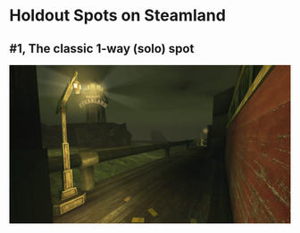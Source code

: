 # Holdout Spots on Steamland

## #1, The classic 1-way (solo) spot

![Overview](img/KF-Steamland/01_solo-spot.jpg "")
